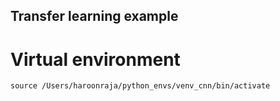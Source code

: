 ## Transfer learning example

# Virtual environment

`source /Users/haroonraja/python_envs/venv_cnn/bin/activate`